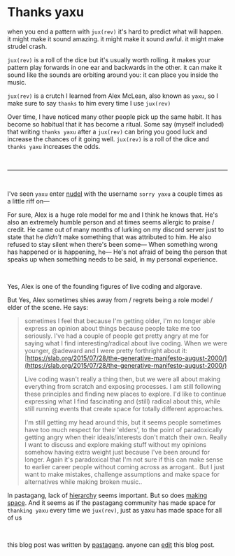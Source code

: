 # Thanks yaxu

when you end a pattern with `jux(rev)` it's hard to predict what will happen. it might make it sound amazing. it might make it sound awful. it might make strudel crash. 

`jux(rev)` is a roll of the dice but it's usually worth rolling. it makes your pattern play forwards in one ear and backwards in the other. it can make it sound like the sounds are orbiting around you: it can place you inside the music. 

`jux(rev)` is a crutch I learned from Alex McLean, also known as `yaxu`, so I make sure to say `thanks` to him every time I use `jux(rev)`

Over time, I have noticed many other people pick up the same habit. It has become so habitual that it has become a ritual. Some say (myself included) that writing `thanks yaxu` after a `jux(rev)` can bring you good luck and increase the chances of it going well. `jux(rev)` is a roll of the dice and `thanks yaxu` increases the odds. 

<br>

<hr>

<br>

I've seen `yaxu` enter [nudel](https://nudel.cc) with the username `sorry yaxu` a couple times as a little riff on—

For sure, Alex is a huge role model for me and I think he knows that. He's also an extremely humble person and at times seems allergic to praise / credit. He came out of many months of lurking on my discord server just to state that he *didn't* make something that was attributed to him. He also refused to stay silent when there's been some— When something wrong has happened or is happening, he— He's not afraid of being the person that speaks up when something needs to be said, in my personal experience. 

<br>

Yes, Alex is one of the founding figures of live coding and algorave.

But Yes, Alex sometimes shies away from / regrets being a role model / elder of the scene. He says:

> sometimes I feel that because I'm getting older, I'm no longer able express an opinion about things because people take me too seriously. I've had a couple of people get pretty angry at me for saying what I find interesting/radical about live coding. When we were younger, @adeward and I were pretty forthright about it:
[https://slab.org/2015/07/28/the-generative-manifesto-august-2000/](https://slab.org/2015/07/28/the-generative-manifesto-august-2000/)
> 
> Live coding wasn't really a thing then, but we were all about making everything from scratch and exposing processes. I am still following these principles and finding new places to explore. I'd like to continue expressing what I find fascinating and (still) radical about this, while still running events that create space for totally different approaches.
> 
> I'm still getting my head around this, but it seems people sometimes have too much respect for their 'elders', to the point of paradoxically getting angry when their ideals/interests don't match their own. Really I want to discuss and explore making stuff without my opinions somehow having extra weight just because I've been around for longer. Again it's paradoxical that I'm not sure if this can make sense to earlier career people without coming across as arrogant.. But I just want to make mistakes, challenge assumptions and make space for alternatives while making broken music..

In pastagang, lack of [hierarchy](https://www.pastagang.cc/blog/hierarchy/) seems important. But so does [making space](https://www.pastagang.cc/blog/let-code-die/). And it seems as if the pastagang community has made space for `thanking yaxu` every time we `jux(rev)`, just as yaxu has made space for all of us

<br>

this blog post was written by [pastagang](/). anyone can [edit](https://github.com/pastagang/pastagang/edit/main/blog/thanks-yaxu/readme.md) this blog post.
